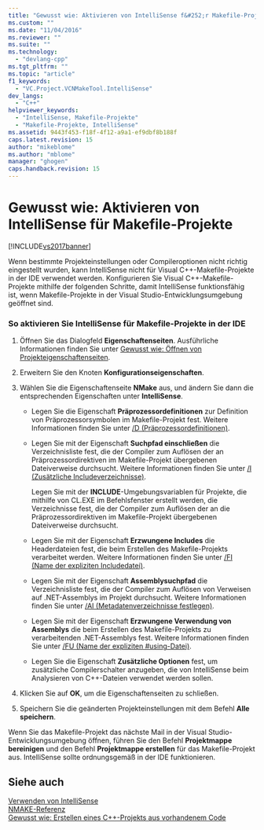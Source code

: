 ```yaml
---
title: "Gewusst wie: Aktivieren von IntelliSense f&#252;r Makefile-Projekte | Microsoft Docs"
ms.custom: ""
ms.date: "11/04/2016"
ms.reviewer: ""
ms.suite: ""
ms.technology: 
  - "devlang-cpp"
ms.tgt_pltfrm: ""
ms.topic: "article"
f1_keywords: 
  - "VC.Project.VCNMakeTool.IntelliSense"
dev_langs: 
  - "C++"
helpviewer_keywords: 
  - "IntelliSense, Makefile-Projekte"
  - "Makefile-Projekte, IntelliSense"
ms.assetid: 9443f453-f18f-4f12-a9a1-ef9dbf8b188f
caps.latest.revision: 15
author: "mikeblome"
ms.author: "mblome"
manager: "ghogen"
caps.handback.revision: 15
---
```

# Gewusst wie: Aktivieren von IntelliSense f&#252;r Makefile-Projekte
[!INCLUDE[vs2017banner](../assembler/inline/includes/vs2017banner.md)]

Wenn bestimmte Projekteinstellungen oder Compileroptionen nicht richtig eingestellt wurden, kann IntelliSense nicht für Visual C\+\+\-Makefile\-Projekte in der IDE verwendet werden.  Konfigurieren Sie Visual C\+\+\-Makefile\-Projekte mithilfe der folgenden Schritte, damit IntelliSense funktionsfähig ist, wenn Makefile\-Projekte in der Visual Studio\-Entwicklungsumgebung geöffnet sind.  
  
### So aktivieren Sie IntelliSense für Makefile\-Projekte in der IDE  
  
1.  Öffnen Sie das Dialogfeld **Eigenschaftenseiten**.  Ausführliche Informationen finden Sie unter [Gewusst wie: Öffnen von Projekteigenschaftenseiten](../misc/how-to-open-project-property-pages.md).  
  
2.  Erweitern Sie den Knoten **Konfigurationseigenschaften**.  
  
3.  Wählen Sie die Eigenschaftenseite **NMake** aus, und ändern Sie dann die entsprechenden Eigenschaften unter **IntelliSense**.  
  
    -   Legen Sie die Eigenschaft **Präprozessordefinitionen** zur Definition von Präprozessorsymbolen im Makefile\-Projekt fest.  Weitere Informationen finden Sie unter [\/D \(Präprozessordefinitionen\)](../build/reference/d-preprocessor-definitions.md).  
  
    -   Legen Sie mit der Eigenschaft **Suchpfad einschließen** die Verzeichnisliste fest, die der Compiler zum Auflösen der an Präprozessordirektiven im Makefile\-Projekt übergebenen Dateiverweise durchsucht.  Weitere Informationen finden Sie unter [\/I \(Zusätzliche Includeverzeichnisse\)](../build/reference/i-additional-include-directories.md).  
  
         Legen Sie mit der **INCLUDE**\-Umgebungsvariablen für Projekte, die mithilfe von CL.EXE im Befehlsfenster erstellt werden, die Verzeichnisse fest, die der Compiler zum Auflösen der an die Präprozessordirektiven im Makefile\-Projekt übergebenen Dateiverweise durchsucht.  
  
    -   Legen Sie mit der Eigenschaft **Erzwungene Includes** die Headerdateien fest, die beim Erstellen des Makefile\-Projekts verarbeitet werden.  Weitere Informationen finden Sie unter [\/FI \(Name der expliziten Includedatei\)](../build/reference/fi-name-forced-include-file.md).  
  
    -   Legen Sie mit der Eigenschaft **Assemblysuchpfad** die Verzeichnisliste fest, die der Compiler zum Auflösen von Verweisen auf .NET\-Assemblys im Projekt durchsucht.  Weitere Informationen finden Sie unter [\/AI \(Metadatenverzeichnisse festlegen\)](../build/reference/ai-specify-metadata-directories.md).  
  
    -   Legen Sie mit der Eigenschaft **Erzwungene Verwendung von Assemblys** die beim Erstellen des Makefile\-Projekts zu verarbeitenden .NET\-Assemblys fest.  Weitere Informationen finden Sie unter [\/FU \(Name der expliziten \#using\-Datei\)](../build/reference/fu-name-forced-hash-using-file.md).  
  
    -   Legen Sie die Eigenschaft **Zusätzliche Optionen** fest, um zusätzliche Compilerschalter anzugeben, die von IntelliSense beim Analysieren von C\+\+\-Dateien verwendet werden sollen.  
  
4.  Klicken Sie auf **OK**, um die Eigenschaftenseiten zu schließen.  
  
5.  Speichern Sie die geänderten Projekteinstellungen mit dem Befehl **Alle speichern**.  
  
 Wenn Sie das Makefile\-Projekt das nächste Mail in der Visual Studio\-Entwicklungsumgebung öffnen, führen Sie den Befehl **Projektmappe bereinigen** und den Befehl **Projektmappe erstellen** für das Makefile\-Projekt aus.  IntelliSense sollte ordnungsgemäß in der IDE funktionieren.  
  
## Siehe auch  
 [Verwenden von IntelliSense](../Topic/Using%20IntelliSense.md)   
 [NMAKE\-Referenz](../build/nmake-reference.md)   
 [Gewusst wie: Erstellen eines C\+\+\-Projekts aus vorhandenem Code](../ide/how-to-create-a-cpp-project-from-existing-code.md)